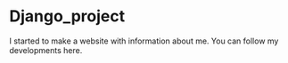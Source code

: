 # Django_project
I started to make a website with information about me. You can follow my developments here.
